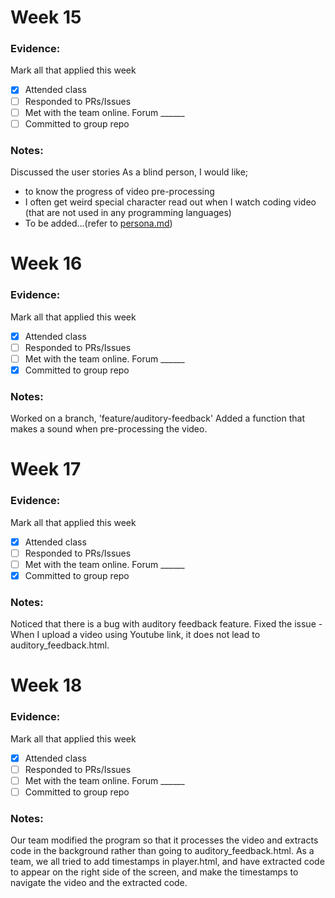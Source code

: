 # Week 15 

### Evidence:
Mark all that applied this week
- [x] Attended class
- [ ] Responded to PRs/Issues
- [ ] Met with the team online. Forum ______
- [ ] Committed to group repo

### Notes:
Discussed the user stories
As a blind person, I would like;
- to know the progress of video pre-processing
- I often get weird special character read out when I watch coding video
  (that are not used in any programming languages)
- To be added...(refer to [persona.md](../design/persona.md))


# Week 16

### Evidence:
Mark all that applied this week
- [x] Attended class
- [ ] Responded to PRs/Issues
- [ ] Met with the team online. Forum ______
- [x] Committed to group repo

### Notes: 
Worked on a branch, 'feature/auditory-feedback'
Added a function that makes a sound when pre-processing the video.



# Week 17 

### Evidence:
Mark all that applied this week
- [x] Attended class
- [ ] Responded to PRs/Issues
- [ ] Met with the team online. Forum ______
- [x] Committed to group repo

### Notes:
Noticed that there is a bug with auditory feedback feature.
Fixed the issue - When I upload a video using Youtube link, it does not lead to auditory_feedback.html.



# Week 18

### Evidence:
Mark all that applied this week
- [x] Attended class
- [ ] Responded to PRs/Issues
- [ ] Met with the team online. Forum ______
- [ ] Committed to group repo

### Notes: 
Our team modified the program so that it processes the video and extracts code in the background
rather than going to auditory_feedback.html. As a team, we all tried to add timestamps in player.html,
and have extracted code to appear on the right side of the screen, and make the timestamps to navigate the video
and the extracted code.
